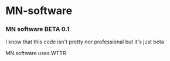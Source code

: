 # MN-software
### MN software BETA 0.1
I know that this code isn't pretty nor professional but it's just beta

MN software uses WTTR
